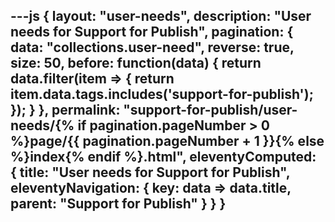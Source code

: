 ---js
{
  layout: "user-needs",
  description: "User needs for Support for Publish",
  pagination: {
    data: "collections.user-need",
    reverse: true,
    size: 50,
    before: function(data) {
      return data.filter(item => {
        return item.data.tags.includes('support-for-publish');
      });
    }
  },
  permalink: "support-for-publish/user-needs/{% if pagination.pageNumber > 0 %}page/{{ pagination.pageNumber + 1 }}{% else %}index{% endif %}.html",
  eleventyComputed: {
    title: "User needs for Support for Publish",
    eleventyNavigation: {
      key: data => data.title,
      parent: "Support for Publish"
    }
  }
}
---
